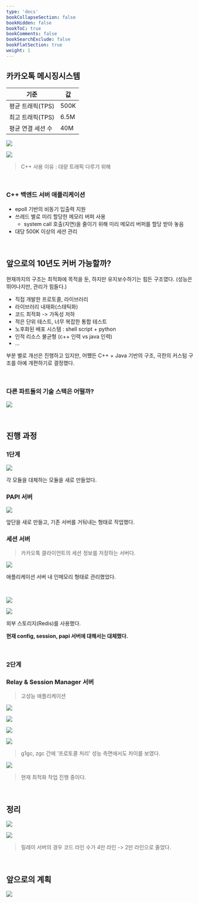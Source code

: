 ```yaml
---
type: 'docs'
bookCollapseSection: false
bookHidden: false
bookToC: true
bookComments: false
bookSearchExclude: false
bookFlatSection: true
weight: 1
---
```


## 카카오톡 메시징시스템

|기준|값|
|-|-|
|평균 트래픽(TPS)|500K|
|최고 트래픽(TPS)|6.5M|
|평균 연결 세션 수|40M|

![](/images/[Backend]%20카카오톡%20메시징%20시스템%20재건축%20이야기_11.png)

![](/images/[Backend]%20카카오톡%20메시징%20시스템%20재건축%20이야기_23.png)

> C++ 사용 이유 : 대량 트래픽 다루기 위해

<br>

### C++ 백엔드 서버 애플리케이션

- epoll 기반의 비동기 입출력 지원
- 쓰레드 별로 미리 할당한 메모리 버퍼 사용
  - system call 호출(지연)을 줄이기 위해 미리 메모리 버퍼를 할당 받아 놓음
- 대당 500K 이상의 세션 관리

<br>

## 앞으로의 10년도 커버 가능할까?

현재까지의 구조는 최적화에 목적을 둔, 하지만 유지보수하기는 힘든 구조였다. (성능은 뛰어나지만, 관리가 힘들다.)

- 직접 개발한 프로토콜, 라이브러리
- 라이브러리 내재화(스태틱화)
- 코드 최적화 -> 가독성 저하
- 적은 단위 테스트, 너무 복잡한 통합 테스트
- 노후화된 배포 시스템 : shell script + python
- 인적 리소스 불균형 (c++ 인력 vs java 인력)
- ...

부분 별로 개선은 진행하고 있지만, 어쨌든 C++ + Java 기반의 구조, 극한의 커스텀 구조를 아예 개편하기로 결정했다.

<br>

### 다른 파트들의 기술 스택은 어떨까?

![](/images/[Backend]%20카카오톡%20메시징%20시스템%20재건축%20이야기_16.png)


<br>

## 진행 과정

### 1단계

![](/images/[Backend]%20카카오톡%20메시징%20시스템%20재건축%20이야기_57.png)

각 모듈을 대체하는 모듈을 새로 만들었다.

### PAPI 서버
![](/images/[Backend]%20카카오톡%20메시징%20시스템%20재건축%20이야기_08.png)

앞단을 새로 만들고, 기존 서버를 거둬내는 형태로 작업했다.

### 세션 서버

> 카카오톡 클라이언트의 세션 정보를 저장하는 서버다.

![](/images/[Backend]%20카카오톡%20메시징%20시스템%20재건축%20이야기_10.png)

애플리케이션 서버 내 인메모리 형태로 관리했었다. 

<br>

![](/images/[Backend]%20카카오톡%20메시징%20시스템%20재건축%20이야기_52.png)

![](/images/[Backend]%20카카오톡%20메시징%20시스템%20재건축%20이야기_39.png)

외부 스토리지(Redis)를 사용했다. 

**현재 config, session, papi 서버에 대해서는 대체했다.**

<br>

### 2단계

### Relay & Session Manager 서버
> 고성능 애플리케이션

![](/images/[Backend]%20카카오톡%20메시징%20시스템%20재건축%20이야기_29.png)

![](/images/[Backend]%20카카오톡%20메시징%20시스템%20재건축%20이야기_53.png)

![](/images/[Backend]%20카카오톡%20메시징%20시스템%20재건축%20이야기_17.png)

![](/images/[Backend]%20카카오톡%20메시징%20시스템%20재건축%20이야기_46.png)

> g1gc, zgc 간에 '프로토콜 처리' 성능 측면에서도 차이를 보였다.

![](/images/[Backend]%20카카오톡%20메시징%20시스템%20재건축%20이야기_28.png)

> 현재 최적화 작업 진행 중이다.

<br>

## 정리

![](/images/[Backend]%20카카오톡%20메시징%20시스템%20재건축%20이야기_34.png)

![](/images/[Backend]%20카카오톡%20메시징%20시스템%20재건축%20이야기_09.png)

> 릴레이 서버의 경우 코드 라인 수가 4만 라인 -> 2만 라인으로 줄었다.

<br>

## 앞으로의 계획

![](/images/[Backend]%20카카오톡%20메시징%20시스템%20재건축%20이야기_47.png)